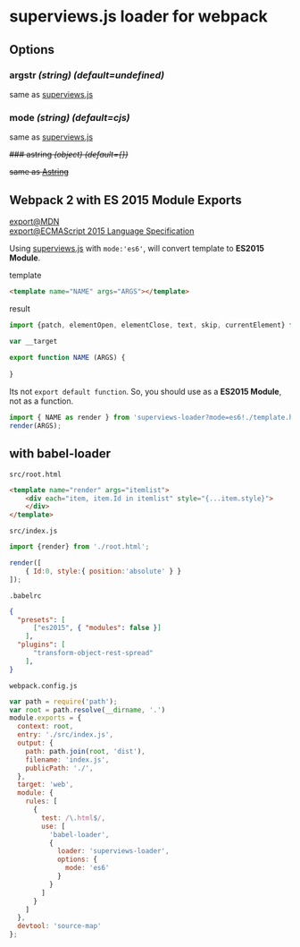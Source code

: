 # superviews.js loader for webpack

## Options

### argstr *(string) (default=undefined)*

same as [superviews.js](https://github.com/davidjamesstone/superviews.js#api)

### mode *(string) (default=cjs)*

same as [superviews.js](https://github.com/davidjamesstone/superviews.js#api)

~~### astring *(object) (default={})*~~

~~same as [Astring](https://github.com/davidbonnet/astring#usage)~~

## Webpack 2 with ES 2015 Module Exports

[export@MDN](https://developer.mozilla.org/docs/Web/JavaScript/Reference/Statements/export)  
[export@ECMAScript 2015 Language Specification](http://www.ecma-international.org/ecma-262/6.0/#sec-exports)

Using [superviews.js](https://github.com/davidjamesstone/superviews.js) with `mode:'es6'`, will convert template to **ES2015 Module**.

template
```HTML
<template name="NAME" args="ARGS"></template>
```

result
```JavaScript
import {patch, elementOpen, elementClose, text, skip, currentElement} from "incremental-dom"

var __target
                                                                                
export function NAME (ARGS) {
                                                                   
}
```

Its not `export default function`. So, you should use as a **ES2015 Module**, not as a function.

```JavaScript
import { NAME as render } from 'superviews-loader?mode=es6!./template.html';
render(ARGS);
```

## with babel-loader

`src/root.html`
```HTML
<template name="render" args="itemlist">
    <div each="item, item.Id in itemlist" style="{...item.style}">
    </div>
</template>
```

`src/index.js`
```JavaScript
import {render} from './root.html';

render([
    { Id:0, style:{ position:'absolute' } }
]);
```

`.babelrc`
```JSON
{
  "presets": [
      ["es2015", { "modules": false }]
    ],
  "plugins": [
      "transform-object-rest-spread"
    ],
}
```

`webpack.config.js`
```JavaScript
var path = require('path');
var root = path.resolve(__dirname, '.')
module.exports = {
  context: root,
  entry: './src/index.js',
  output: {
    path: path.join(root, 'dist'),
    filename: 'index.js',
    publicPath: './',
  },
  target: 'web',
  module: {
    rules: [
      {
        test: /\.html$/,
        use: [
          'babel-loader',
          {
            loader: 'superviews-loader',
            options: {
              mode: 'es6'
            }
          }
        ]
      }
    ]
  },
  devtool: 'source-map'
};
```